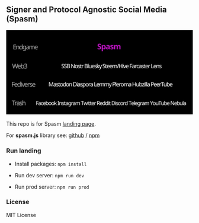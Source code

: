 ## Signer and Protocol Agnostic Social Media (Spasm)

![spasm](https://github.com/degenrocket/spasm/blob/f00b5d86a7309a35867413293bbd95d9041077a5/static/pyramid-black.png?raw=true)

This repo is for Spasm [landing page](https://spasm.network).

For **spasm.js** library see: 
[github](https://github.com/degenrocket/spasm.js) /
[npm](https://www.npmjs.com/package/spasm.js)

### Run landing

- Install packages: `npm install`

- Run dev server: `npm run dev`

- Run prod server: `npm run prod`

### License

MIT License
